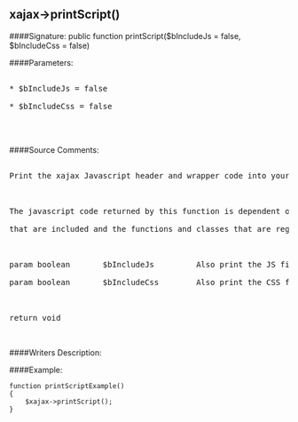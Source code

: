 ## xajax->printScript()

####Signature: public function printScript($bIncludeJs = false, $bIncludeCss = false)

####Parameters:
<pre>

* $bIncludeJs = false

* $bIncludeCss = false



</pre>
####Source Comments:
<pre>

Print the xajax Javascript header and wrapper code into your page



The javascript code returned by this function is dependent on the plugins

that are included and the functions and classes that are registered.



param boolean		$bIncludeJs			Also print the JS files

param boolean		$bIncludeCss		Also print the CSS files



return void


</pre>
####Writers Description:


####Example:
```
function printScriptExample()
{
	$xajax->printScript();
}
```